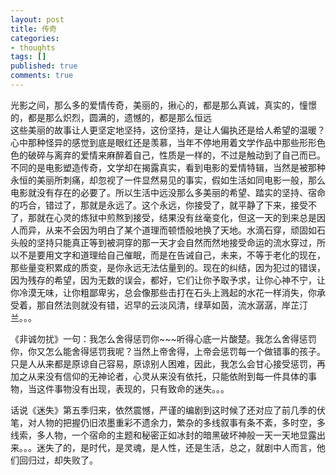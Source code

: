 ```yaml
---
layout: post
title: 传奇
categories:
- thoughts
tags: []
published: true
comments: true
---
```

<p><p>光影之间，那么多的爱情传奇，美丽的，揪心的，都是那么真诚，真实的，憧憬的，都是那么炽烈，圆满的，遗憾的，都是那么恒远<br />这些美丽的故事让人更坚定地坚持，这份坚持，是让人偏执还是给人希望的温暖？<br />心中那种怪异的感觉到底是眼红还是羡慕，当年不停地用着文学作品中那些形形色色的破碎与离弃的爱情来麻醉着自己，性质是一样的，不过是触动到了自己而已。不同的是电影塑造传奇，文学却在揭露真实，看到电影的爱情特辑，当然是被那种永恒的美丽所刺痛，却忽视了一件显然易见的事实，假如生活如同电影一般，那么电影就没有存在的必要了。所以生活中远没那么多美丽的希望、踏实的坚持、宿命的巧合，错过了，那就是永远了。这个永远，你接受了，就平静了下来，接受不了，那就在心灵的炼狱中煎熬到接受，结果没有丝毫变化，但这一天的到来总是因人而异，从来不会因为明白了某个道理而顿悟般地换了天地。水滴石穿，顽固如石头般的坚持只能真正等到被洞穿的那一天才会自然而然地接受命运的流水穿过，所以不是要用文字和道理给自己催眠，而是在告诫自己，未来，不等于老化的现在，那些量变积累成的质变，是你永远无法估量到的。现在的纠结，因为犯过的错误，因为残存的希望，因为无数的误会，都好，它们让你予取予求，让你心神不宁，让你冷漠无味，让你粗鄙卑劣，总会像那些击打在石头上溅起的水花一样消失，你承受着，那自然法则就没有错，迟早的云淡风清，绿草如茵，流水潺潺，岸芷汀兰。。。</p>
<p>《非诚勿扰》一句：我怎么舍得惩罚你~~~听得心底一片酸楚。我怎么舍得惩罚你，你又怎么能舍得惩罚我呢？当然上帝舍得，上帝会惩罚每一个做错事的孩子。只是人从来都是原谅自己容易，原谅别人困难，因此，我怎么会甘心接受惩罚，再加之从来没有信仰的无神论者，心灵从来没有依托，只能依附到每一件具体的事物，当这件事物没有出现，表现的，只有致命的迷失。。。</p>
<p>话说《迷失》第五季归来，依然震憾，严谨的编剧到这时候了还对应了前几季的伏笔，对人物的把握仍旧浓墨重彩不遗余力，繁杂的多线叙事有条不紊，多时空，多线索，多人物，一个宿命的主题和秘密正如冰封的暗黑破坏神般一天一天地显露出来。。。迷失了的，是时代，是灵魂，是人性，还是生活，总之，就剧中人而言，他们回归过，却失败了。</p></p>
